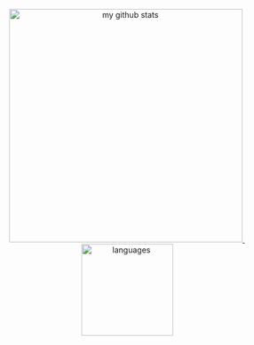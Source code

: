 
<!-- My GitHub stats with buefy theme ❤️ -->
<a align="center" href="#">
<p align="center">
<img src="https://github-readme-stats.vercel.app/api?username=sontallive&show_icons=true&theme=tokyonight" alt="my github stats" width="420"/>&nbsp;<img src="https://github-readme-stats.vercel.app/api/top-langs/?username=sontallive&layout=compact&theme=tokyonight" alt="languages" height="165">
</p>
</a>
